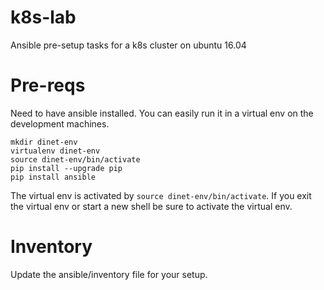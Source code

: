 # k8s-lab
Ansible pre-setup tasks for a k8s cluster on ubuntu 16.04


# Pre-reqs
Need to have ansible installed. You can easily run it in a virtual env on the development machines.

```
mkdir dinet-env
virtualenv dinet-env
source dinet-env/bin/activate
pip install --upgrade pip
pip install ansible
```

The virtual env is activated by `source dinet-env/bin/activate`. If you exit the virtual env or start a new shell be sure to activate the virtual env. 


# Inventory
Update the ansible/inventory file for your setup. 

